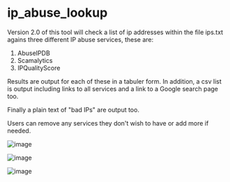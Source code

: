 # ip_abuse_lookup

Version 2.0 of this tool will check a list of ip addresses within the file ips.txt agains three different IP abuse services, these are:

1) AbuseIPDB
2) Scamalytics
3) IPQualityScore

Results are output for each of these in a tabuler form. In addition, a csv list is output including links to all services and a link to a Google search page too.

Finally a plain text of "bad IPs" are output too.

Users can remove any services they don't wish to have or add more if needed.

![image](https://user-images.githubusercontent.com/3117532/228238610-5c8cf1bb-374a-4d59-acc0-91d994595321.png)

![image](https://user-images.githubusercontent.com/3117532/228238656-4ccff6d1-70ce-4fe3-9879-72728fb306a1.png)

![image](https://user-images.githubusercontent.com/3117532/228238689-15dd2e83-b838-4f41-8084-19b033a2804a.png)

